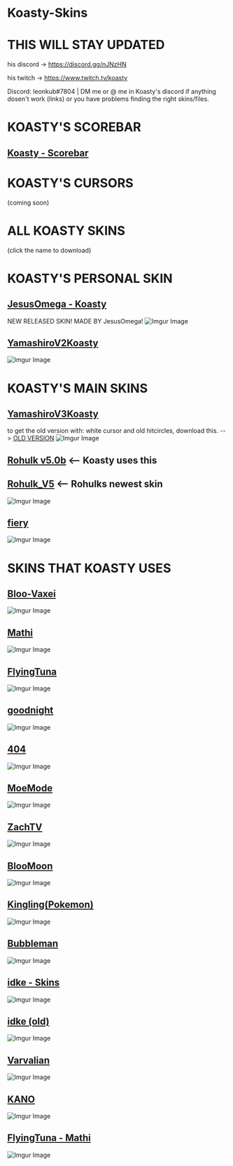# Koasty-Skins

# THIS WILL STAY UPDATED

his discord -> https://discord.gg/nJNzHN

his twitch -> https://www.twitch.tv/koasty 

Discord: leonkub#7804 | DM me or @ me in Koasty's discord if anything dosen't work (links) or you have problems finding the right skins/files.

# KOASTY'S SCOREBAR
## [Koasty - Scorebar](https://download1074.mediafire.com/vo02hyiwd4zg/2dwaaspyivdyfe1/Koast+Scorebar.zip)

# KOASTY'S CURSORS
(coming soon)

# ALL KOASTY SKINS
(click the name to download)

# KOASTY'S PERSONAL SKIN
## [JesusOmega - Koasty](https://drive.google.com/file/d/1-7hN2_wgEuJjZtn1Afkf7b1m-NPijDZo/view)
NEW RELEASED SKIN! MADE BY JesusOmega!
![Imgur Image](https://i.imgur.com/7NA9Scc.jpg)

## [YamashiroV2Koasty](https://cdn.discordapp.com/attachments/633473018353680449/691489138595201084/YamashiroV2Koasty.osk)
![Imgur Image](https://osu.ppy.sh/ss/14652028/043f)

# KOASTY'S MAIN SKINS

## [YamashiroV3Koasty](https://www.mediafire.com/file/f5feb1xyqf1lv07/YamashiroV3Koasty.osk/file)
to get the old version with: white cursor and old hitcircles, download this. --> [OLD VERSION](https://download1320.mediafire.com/724d16vt8dfg/iu3s7j7o38xnseh/YamashiroV3.osk)
![Imgur Image](https://osu.ppy.sh/ss/15286022/6ff0)

## [Rohulk v5.0b](https://umbre.live/rohulk-1) <-- Koasty uses this
## [Rohulk_V5](https://cdn.discordapp.com/attachments/633473018353680449/691488995707715614/Rohulk_V5.osk) <-- Rohulks newest skin
![Imgur Image](https://osu.ppy.sh/ss/15645978/f7a7)

## [fiery](https://download1352.mediafire.com/wfq5l5bl19gg/4ryl6qqet0xs9nc/fierymod+v8+realest+ver.osk)
![Imgur Image](https://skins.osuck.net/uploads/posts/2018-12/1543652013_screenshot1501.jpg)

# SKINS THAT KOASTY USES

## [Bloo-Vaxei](https://download1323.mediafire.com/jyu2ackvm8bg/8jpod1981ctapz7/BlooMoon-Vaxei.osk)
![Imgur Image](https://osu.ppy.sh/ss/14772563/fe69)

## [Mathi](https://cdn.discordapp.com/attachments/633473018353680449/691489118496227358/Mathi.osk)
![Imgur Image](https://osu.ppy.sh/ss/14652029/0119)

## [FlyingTuna](https://cdn.discordapp.com/attachments/633473018353680449/691489112540184586/FlyingTuna.osk)
![Imgur Image](https://osu.ppy.sh/ss/14652061/bdfd)

## [goodnight](https://cdn.discordapp.com/attachments/633473018353680449/691489108085964850/goodnight.osk)
![Imgur Image](https://osu.ppy.sh/ss/14652050/c600)

## [404](https://cdn.discordapp.com/attachments/633473018353680449/691489058576269312/404.osk)
![Imgur Image](https://osu.ppy.sh/ss/14652055/cdb6)

## [MoeMode](https://cdn.discordapp.com/attachments/633473018353680449/691489046261661727/MoeMode.osk)
![Imgur Image](https://osu.ppy.sh/ss/14652044/cdb7)

## [ZachTV](http://download1761.mediafire.com/iihw18qpkgbg/tetx4jqf84tsxp6/ZachTV.osk)
![Imgur Image](https://osu.ppy.sh/ss/14670057/9f2a)

## [BlooMoon](https://drive.google.com/file/d/1B9xIOwFfJzbKd1U0j1Mw8HDe_QY-zo9y/view)
![Imgur Image](https://osu.ppy.sh/ss/14698226/da28)

## [Kingling(Pokemon)](https://download1650.mediafire.com/885t7rbi0qug/eeq6h7q5f93xlz6/Pok%EF%BF%BDmon+4+Gen+Kingling.osk)
![Imgur Image](https://osu.ppy.sh/ss/14698314/38eb)

## [Bubbleman](https://www.mediafire.com/file/6m40jm9mi21d89x/BubbleSkin20-03-20.osk/file)
![Imgur Image](https://osu.ppy.sh/ss/14741820/6167)

## [idke - Skins](https://www.mediafire.com/folder/aq1ufnj0yibds/idke%201.2) 
![Imgur Image](https://skins.osuck.net/uploads/posts/2019-04/1554353332_screenshot3560.jpg)

## [idke (old)](http://download2008.mediafire.com/z5y6oalimc0g/iquuacals63m6eq/idke%2B1.1.osk)
![Imgur Image](https://skins.osuck.net/uploads/posts/2018-09/1537858215_bvputcn.jpg)

## [Varvalian](http://download855.mediafire.com/aruajgepkezg/pr8n1s15j37whi8/Komori+-+Pengu_Lian%28PwV%29.osk)
![Imgur Image](https://skins.osuck.net/uploads/posts/2019-08/1565775649_screenshot6287.jpg)

## [KANO](https://puu.sh/DlYUw.osk)
![Imgur Image](https://osu.ppy.sh/ss/14909567/bf86)

## [FlyingTuna - Mathi](https://drive.google.com/file/d/1Lr8OKg5ed-yHNCGPZfnns6Anq4je1XyD/view)
![Imgur Image](https://osu.ppy.sh/ss/14932286/77d1)
